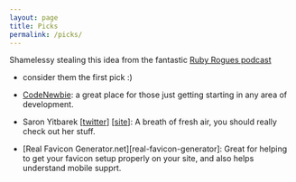 ```yaml
---
layout: page
title: Picks
permalink: /picks/
---
```


Shamelessy stealing this idea from the fantastic [Ruby Rogues podcast][ruby-rogues-podcast]
- consider them the first pick :)

- [CodeNewbie][code-newbie-website]: a great place for those just getting starting
in any area of development.
- Saron Yitbarek [[twitter][saron-yitbarek-twitter]] [[site][saron-yitbarek-site]]:
A breath of fresh air, you should really check out her stuff.
- [Real Favicon Generator.net][real-favicon-generator]: Great for helping to get your
favicon setup properly on your site, and also helps understand mobile supprt.


[ruby-rogues-podcast]:        http://rubyrogues.com
[code-newbie-website]:        http://codenewbie.org
[saron-yitbarek-twitter]:     https://twitter.com/saronyitbarek
[saron-yitbarek-site]:        http://bloggytoons.com/
[rel-favicon-generator]:      http://realfavicongenerator.net
